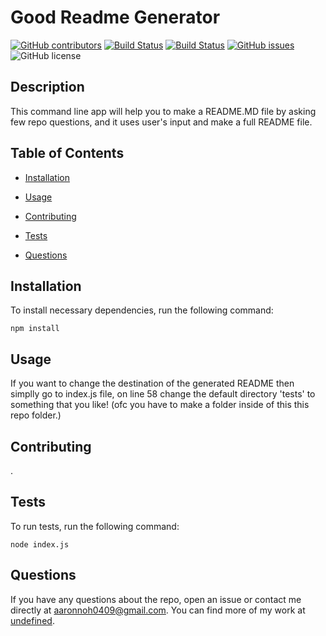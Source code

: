 # Good Readme Generator
  [![GitHub contributors](https://img.shields.io/github/contributors/dnsghd49/idkwisn.svg)](https://GitHub.com/dnsghd49/idkwisn/graphs/contributors/)
  [![Build Status](https://img.shields.io/github/forks/dnsghd49/idkwisn.svg)](https://github.com/dnsghd49/idkwisn/network/)
  [![Build Status](https://img.shields.io/github/stars/dnsghd49/idkwisn.svg)](https://github.com/dnsghd49/idkwisn/)
  [![GitHub issues](https://img.shields.io/github/issues/dnsghd49/idkwisn.svg)](https://GitHub.com/dnsghd49/idkwisn/issues/)
  ![GitHub license](https://img.shields.io/badge/license-MIT-blue.svg)


## Description

This command line app will help you to make a README.MD file by asking few repo questions, and it uses user's input and make a full README file.

## Table of Contents 

* [Installation](#installation)

* [Usage](#usage)

* [Contributing](#contributing)

* [Tests](#tests)

* [Questions](#questions)

## Installation

To install necessary dependencies, run the following command:

```
npm install
```

## Usage

If you want to change the destination of the generated README then simplly go to index.js file, on line 58 change the default directory 'tests' to something that you like! (ofc you have to make a folder inside of this this repo folder.)


  
## Contributing

.

## Tests

To run tests, run the following command:

```
node index.js
```

## Questions

If you have any questions about the repo, open an issue or contact me directly at aaronnoh0409@gmail.com. You can find more of my work at [undefined](https://github.com/dnsghd49/).
